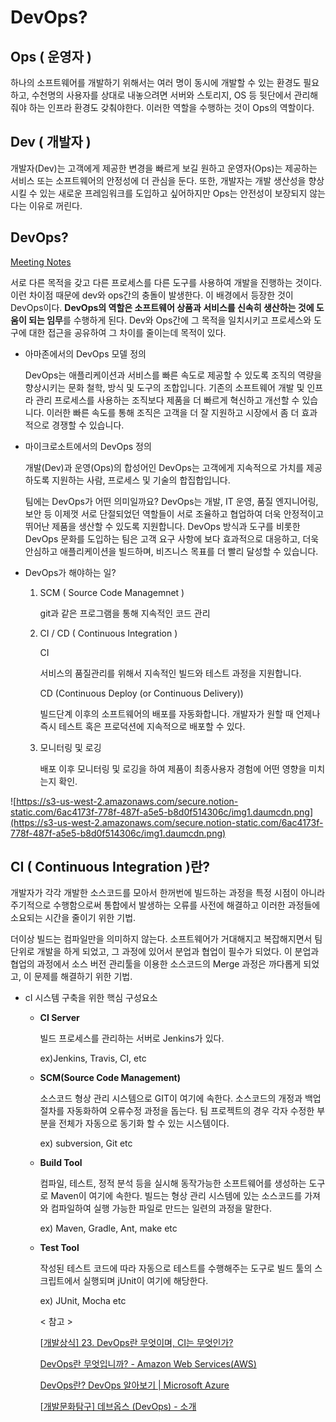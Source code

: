 # DevOps?

## Ops ( 운영자 )

하나의 소프트웨어를 개발하기 위해서는 여러 명이 동시에 개발할 수 있는 환경도 필요하고, 수천명의 사용자를 상대로 내놓으려면 서버와 스토리지, OS 등 뒷단에서 관리해줘야 하는 인프라 환경도 갖춰야한다. 이러한 역할을 수행하는 것이 Ops의 역할이다.

## Dev ( 개발자 )

개발자(Dev)는 고객에게 제공한 변경을 빠르게 보길 원하고 운영자(Ops)는 제공하는 서비스 또는 소프트웨어의 안정성에 더 관심을 둔다. 또한, 개발자는 개발 생산성을 향상시킬 수 있는 새로운 프레임워크를 도입하고 싶어하지만 Ops는 안전성이 보장되지 않는다는 이유로 꺼린다.

## DevOps?

[Meeting Notes](https://www.notion.so/e22c8f81b584448795aaf424c3727303)

서로 다른 목적을 갖고 다른 프로세스를 다른 도구를 사용하여 개발을 진행하는 것이다. 이런 차이점 때문에 dev와 ops간의 충돌이 발생한다. 이 배경에서  등장한 것이 DevOps이다. **DevOps의 역할은 소프트웨어 상품과 서비스를 신속히 생산하는 것에 도움이 되는 임무**를 수행하게 된다. Dev와 Ops간에 그 목적을 일치시키고 프로세스와 도구에 대한 접근을 공유하여 그 차이를 줄이는데 목적이 있다.

- 아마존에서의 DevOps 모델 정의

  DevOps는 애플리케이션과 서비스를 빠른 속도로 제공할 수 있도록 조직의 역량을 향상시키는 문화 철학, 방식 및 도구의 조합입니다. 기존의 소프트웨어 개발 및 인프라 관리 프로세스를 사용하는 조직보다 제품을 더 빠르게 혁신하고 개선할 수 있습니다. 이러한 빠른 속도를 통해 조직은 고객을 더 잘 지원하고 시장에서 좀 더 효과적으로 경쟁할 수 있습니다.

- 마이크로소트에서의 DevOps 정의

  개발(Dev)과 운영(Ops)의 합성어인 DevOps는 고객에게 지속적으로 가치를 제공하도록 지원하는 사람, 프로세스 및 기술의 합집합입니다.

  팀에는 DevOps가 어떤 의미일까요? DevOps는 개발, IT 운영, 품질 엔지니어링, 보안 등 이제껏 서로 단절되었던 역할들이 서로 조율하고 협업하여 더욱 안정적이고 뛰어난 제품을 생산할 수 있도록 지원합니다. DevOps 방식과 도구를 비롯한 DevOps 문화를 도입하는 팀은 고객 요구 사항에 보다 효과적으로 대응하고, 더욱 안심하고 애플리케이션을 빌드하며, 비즈니스 목표를 더 빨리 달성할 수 있습니다.

- DevOps가 해야하는 일?

  1. SCM ( Source Code Managemnet )

     git과 같은 프로그램을 통해 지속적인 코드 관리

  2. CI / CD ( Continuous Integration )

     CI

     서비스의 품질관리를 위해서 지속적인 빌드와 테스트 과정을 지원합니다.

     CD (Continuous Deploy (or Continuous Delivery))

     빌드단계 이후의 소프트웨어의 배포를 자동화합니다. 개발자가 원할 때 언제나 즉시 테스트 혹은 프로덕션에 지속적으로 배포할 수 있다.

  3. 모니터링 및 로깅

     배포 이후 모니터링 및 로깅을 하여 제품이 최종사용자 경험에 어떤 영향을 미치는지 확인.

![https://s3-us-west-2.amazonaws.com/secure.notion-static.com/6ac4173f-778f-487f-a5e5-b8d0f514306c/img1.daumcdn.png](https://s3-us-west-2.amazonaws.com/secure.notion-static.com/6ac4173f-778f-487f-a5e5-b8d0f514306c/img1.daumcdn.png)

## CI ( Continuous Integration )란?

개발자가 각각 개발한 소스코드를 모아서 한꺼번에 빌드하는 과정을 특정 시점이 아니라 주기적으로 수행함으로써 통합에서 발생하는 오류를 사전에 해결하고 이러한 과정들에 소요되는 시간을 줄이기 위한 기법.

더이상 빌드는 컴파일만을 의미하지 않는다. 소프트웨어가 거대해지고 복잡해지면서 팀 단위로 개발을 하게 되었고, 그 과정에 있어서 분업과 협업이 필수가 되었다. 이 분업과 협업의 과정에서 소스 버전 관리툴을 이용한 소스코드의 Merge 과정은 까다롭게 되었고, 이 문제를 해결하기 위한 기법.

- cI 시스템 구축을 위한 핵심 구성요소

  - **CI Server**

    빌드 프로세스를 관리하는 서버로 Jenkins가 있다.

    ex)Jenkins, Travis, CI, etc

  - **SCM(Source Code Management)**

    소스코드 형상 관리 시스템으로 GIT이 여기에 속한다. 소스코드의 개정과 백업 절차를 자동화하여 오류수정 과정을 돕는다. 팀 프로젝트의 경우 각자 수정한 부분을 전체가 자동으로 동기화 할 수 있는 시스템이다.

    ex) subversion, Git etc

  - **Build Tool**

    컴파일, 테스트, 정적 분석 등을 실시해 동작가능한 소프트웨어를 생성하는 도구로 Maven이 여기에 속한다. 빌드는 형상 관리 시스템에 있는 소스코드를 가져와 컴파일하여 실행 가능한 파일로 만드는 일련의 과정을 말한다.

    ex) Maven, Gradle, Ant, make etc

  - **Test Tool**

    작성된 테스트 코드에 따라 자동으로 테스트를 수행해주는 도구로 빌드 툴의 스크립트에서 실행되며 jUnit이 여기에 해당한다.

    ex) JUnit, Mocha etc

    < 참고 >

    [[개발상식\] 23. DevOps란 무엇이며, CI는 무엇인가?](https://asfirstalways.tistory.com/303)

    [DevOps란 무엇입니까? - Amazon Web Services(AWS)](https://aws.amazon.com/ko/devops/what-is-devops/)

    [DevOps란? DevOps 알아보기 | Microsoft Azure](https://azure.microsoft.com/ko-kr/overview/what-is-devops/)

    [[개발문화탐구\] 데브옵스 (DevOps) - 소개](https://blog.sonim1.com/231)